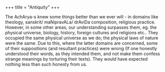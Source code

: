 +++
title = "Antiquity"
+++

The AchArya-s knew some things better than we ever will - in domains like theology, sanskrit/ maNipravALa/ drAviDa composition, religious practice.  However, in some other areas, our understanding surpasses them, eg. the physical universe, biology, history, foreign cultures and religions etc.. They occupied the same physical universe as we do; the physical laws of nature were the same. Due to this, where the latter domains are concerned, some of their suppositions (and resultant practices) were wrong (If one honestly understood their words, as they intended them, and not make them confess strange meanings by torturing their texts). They would have expected nothing less than such honesty from us.



